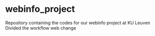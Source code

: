# webinfo_project
Repository containing the codes for our webinfo project at KU Leuven
Divided the workflow
web change
